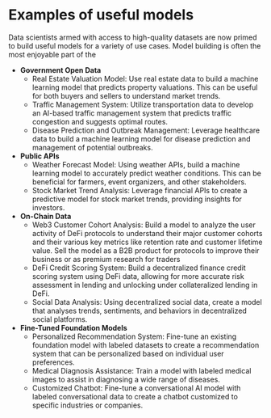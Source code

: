 # Examples of useful models

Data scientists armed with access to high-quality datasets are now primed to build useful models for a variety of use cases. Model building is often the most enjoyable part of the&#x20;



* **Government Open Data**
  * Real Estate Valuation Model: Use real estate data to build a machine learning model that predicts property valuations. This can be useful for both buyers and sellers to understand market trends.
  * Traffic Management System: Utilize transportation data to develop an AI-based traffic management system that predicts traffic congestion and suggests optimal routes.
  * Disease Prediction and Outbreak Management: Leverage healthcare data to build a machine learning model for disease prediction and management of potential outbreaks.
* **Public APIs**
  * Weather Forecast Model: Using weather APIs, build a machine learning model to accurately predict weather conditions. This can be beneficial for farmers, event organizers, and other stakeholders.
  * Stock Market Trend Analysis: Leverage financial APIs to create a predictive model for stock market trends, providing insights for investors.
* **On-Chain Data**
  * Web3 Customer Cohort Analysis: Build a model to analyze the user activity of DeFi protocols to understand their major customer cohorts and their various key metrics like retention rate and customer lifetime value. Sell the model as a B2B product for protocols to improve their business or as premium research for traders
  * DeFi Credit Scoring System: Build a decentralized finance credit scoring system using DeFi data, allowing for more accurate risk assessment in lending and unlocking under collateralized lending in DeFi.
  * Social Data Analysis: Using decentralized social data, create a model that analyses trends, sentiments, and behaviors in decentralized social platforms.
* **Fine-Tuned Foundation Models**
  * Personalized Recommendation System: Fine-tune an existing foundation model with labeled datasets to create a recommendation system that can be personalized based on individual user preferences.
  * Medical Diagnosis Assistance: Train a model with labeled medical images to assist in diagnosing a wide range of diseases.
  * Customized Chatbot: Fine-tune a conversational AI model with labeled conversational data to create a chatbot customized to specific industries or companies.
